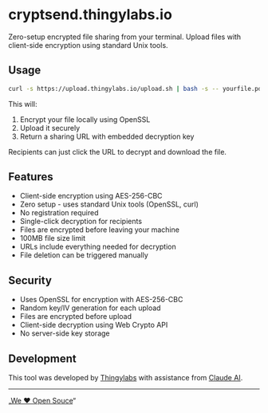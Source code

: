 # cryptsend.thingylabs.io

Zero-setup encrypted file sharing from your terminal. Upload files with
client-side encryption using standard Unix tools.

## Usage

```bash
curl -s https://upload.thingylabs.io/upload.sh | bash -s -- yourfile.pdf
```

This will:

1. Encrypt your file locally using OpenSSL
2. Upload it securely
3. Return a sharing URL with embedded decryption key

Recipients can just click the URL to decrypt and download the file.

## Features

- Client-side encryption using AES-256-CBC
- Zero setup - uses standard Unix tools (OpenSSL, curl)
- No registration required
- Single-click decryption for recipients
- Files are encrypted before leaving your machine
- 100MB file size limit
- URLs include everything needed for decryption
- File deletion can be triggered manually

## Security

- Uses OpenSSL for encryption with AES-256-CBC
- Random key/IV generation for each upload
- Files are encrypted before upload
- Client-side decryption using Web Crypto API
- No server-side key storage

## Development

This tool was developed by [Thingylabs](https://thingylabs.io) with assistance
from [Claude AI](https://anthropic.com/claude).

---

„[We ♥ Open Souce](https://open.thingylabs.io/)“
